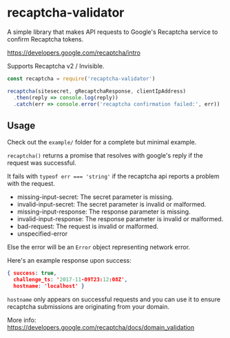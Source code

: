 # recaptcha-validator

A simple library that makes API requests to Google's Recaptcha
service to confirm Recaptcha tokens.

<https://developers.google.com/recaptcha/intro>

Supports Recaptcha v2 / Invisible.

```javascript
const recaptcha = require('recaptcha-validator')

recaptcha(sitesecret, gRecaptchaResponse, clientIpAddress)
  .then(reply => console.log(reply))
  .catch(err => console.error('recaptcha confirmation failed:', err))
```

## Usage

Check out the `example/` folder for a complete but minimal example.

`recaptcha()` returns a promise that resolves with google's reply
if the request was successful.

It fails with `typeof err === 'string'` if the recaptcha api
reports a problem with the request.

- missing-input-secret: The secret parameter is missing.
- invalid-input-secret: The secret parameter is invalid or malformed.
- missing-input-response: The response parameter is missing.
- invalid-input-response: The response parameter is invalid or malformed.
- bad-request: The request is invalid or malformed.
- unspecified-error

Else the error will be an `Error` object representing network error.

Here's an example response upon success:

```json
{ success: true,
  challenge_ts: '2017-11-09T23:12:08Z',
  hostname: 'localhost' }
```

`hostname` only appears on successful requests and you can use it to
ensure recaptcha submissions are originating from your domain.

More info: https://developers.google.com/recaptcha/docs/domain_validation